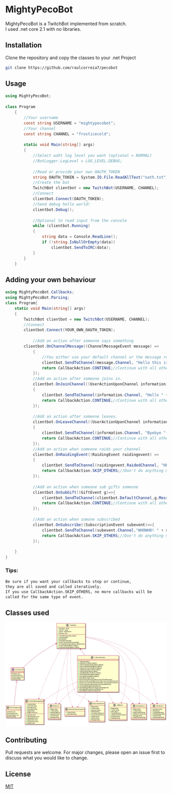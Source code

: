 # MightyPecoBot
MightyPecoBot is a TwitchBot implemented from scratch.  
I used .net core 2.1 with no libraries.

## Installation

Clone the repository and copy the classes to your .net Project
```bash
git clone https://github.com/raulcorreia7/pecobot
```

## Usage

```csharp
using MightyPecoBot;

class Program
    {
        //Your username
        const string USERNAME = "mightypecobot";
        //Your channel
        const string CHANNEL = "frosticecold";

        static void Main(string[] args)
        {
            //Select waht log level you want (optional = NORMAL)
            //BotLogger.LogLevel = LOG_LEVEL.DEBUG;

            //Read or provide your own OAUTH_TOKEN
            string OAUTH_TOKEN = System.IO.File.ReadAllText("oath.txt");
            //Create the bot
            TwitchBot clientbot = new TwitchBot(USERNAME, CHANNEL);
            //Connect
            clientbot.Connect(OAUTH_TOKEN);
            //Send debug hello world!
            clientbot.Debug();

            //Optional to read input from the console
            while (clientbot.Running)
            {
                string data = Console.ReadLine();
                if (!string.IsNullOrEmpty(data))
                    clientbot.SendToIRC(data);
            }
        }
    }

```

## Adding your own behaviour

```csharp
using MightyPecoBot.Callbacks;
using MightyPecoBot.Parsing;
class Program{
    static void Main(string[] args)
    {
        TwitchBot clientbot = new TwitchBot(USERNAME, CHANNEL);
        //Connect
        clientbot.Connect(YOUR_OWN_OAUTH_TOKEN);

            //Add an action after someone says something
        clientbot.OnChannelMessage((ChannelMessageEvent message) =>
            {   
                //You either use your default channel or the message responses channel
                clientbot.SendToChannel(message.Channel, "Hello this is your custom message!");
                return CallbackAction.CONTINUE;//Continue with all other actions queued onChannelMessage
            });
            //Add an action after someone joins in.
            clientbot.OnJoinChannel((UserActionUponChannel information) =>
            {
                clientbot.SendToChannel(information.Channel, "Hello " + information.Username + "!");
                return CallbackAction.CONTINUE;//Continue with all other actions queued onChannelMessage
            });

            //Add an action after someone leaves.
            clientbot.OnLeaveChannel((UserActionUponChannel information) =>
            {
                clientbot.SendToChannel(information.Channel, "Byebye " + information.Username);
                return CallbackAction.CONTINUE;//Continue with all other actions queued onChannelMessage
            });
            //Add an action when someone raids your channel
            clientbot.OnRaidingEvent((RaidingEvent raidingevent) =>
            {
                clientbot.SendToChannel(raidingevent.RaidedChannel, "HELP! Were are being raided by: " + raidingevent.RaiderChannel);
                return CallbackAction.SKIP_OTHERS;//Don't do anything more actions queued up
            });

            //Add an action when someone sub gifts someone
            clientbot.OnSubGift((GiftEvent g)=>{
                clientbot.SendToChannel(clientbot.DefaultChannel,g.Message);
                return CallbackAction.CONTINUE;//Continue with all other actions queued onChannelMessage
            });

            //Add an action when somone subscribed
            clientbot.OnSubscribe((SubscriptionEvent subevent)=>{
                clientbot.SendToChannel(subevent.Channel,"WHOWHO! " + subevent.Username + " subscribed for: " + subevent.CommulativeMonths + " months.");
                return CallbackAction.SKIP_OTHERS;//Don't do anything more actions queued up
            });

    }
}
```
### Tips:
    Be sure if you want your callbacks to stop or continue,
    they are all saved and called iteratively.
    If you use CallbackAction.SKIP_OTHERS, no more callbacks will be called for the same type of event.
## Classes used
![Class Diagram](classdiagram.png)
## Contributing
Pull requests are welcome. For major changes, please open an issue first to discuss what you would like to change.

## License
[MIT](https://choosealicense.com/licenses/mit/)

